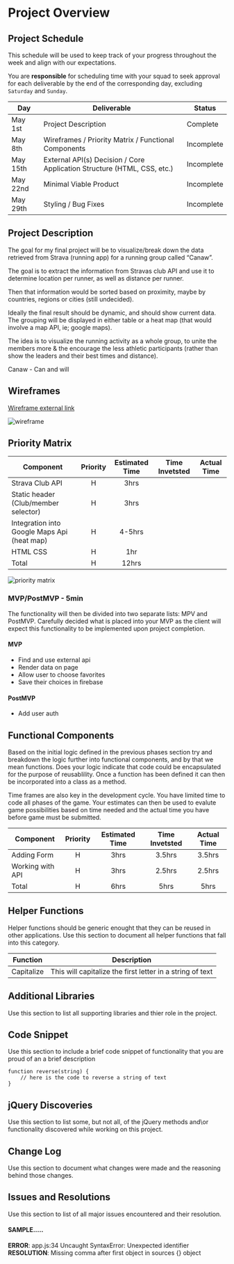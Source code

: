 # Project Overview

## Project Schedule

This schedule will be used to keep track of your progress throughout the week and align with our expectations.  

You are **responsible** for scheduling time with your squad to seek approval for each deliverable by the end of the corresponding day, excluding `Saturday` and `Sunday`.

|  Day | Deliverable | Status
|---|---| ---|
|May 1st| Project Description | Complete
|May 8th| Wireframes / Priority Matrix / Functional Components | Incomplete
|May 15th| External API(s) Decision / Core Application Structure (HTML, CSS, etc.) | Incomplete
|May 22nd| Minimal Viable Product | Incomplete
|May 29th| Styling / Bug Fixes | Incomplete


## Project Description

The goal for my final project will be to visualize/break down the data retrieved from Strava (running app) for a running group called “Canaw”.


The goal is to extract the information from Stravas club API and use it to determine location per runner, as well as distance per runner.

Then that information would be sorted based on proximity, maybe by countries, regions or cities (still undecided).

Ideally the final result should be dynamic, and should show current data. The grouping will be displayed in either table or a heat map (that would involve a map API, ie; google maps).

The idea is to visualize the running activity as a whole group, to unite the members more & the encourage the less athletic participants (rather than show the leaders and their best times and distance).

Canaw - Can and will

## Wireframes
[Wireframe external link](https://wireframe.cc/txJUm1)

![wireframe](https://res.cloudinary.com/lexstar828/image/upload/v1525991882/wireframe1.1.jpg)


## Priority Matrix

| Component | Priority | Estimated Time | Time Invetsted | Actual Time |
| --- | :---: |  :---: | :---: | :---: |
| Strava Club API | H | 3hrs| | |
| Static header (Club/member selector) | H | 3hrs|  |  |
| Integration into Google Maps Api (heat map) | H | 4-5hrs| | |
| HTML CSS | H | 1hr| | |
| Total | H | 12hrs|  |  |

![priority matrix](https://res.cloudinary.com/lexstar828/image/upload/v1525992189/pm.png)
 
  

### MVP/PostMVP - 5min

The functionality will then be divided into two separate lists: MPV and PostMVP.  Carefully decided what is placed into your MVP as the client will expect this functionality to be implemented upon project completion.  

#### MVP 

- Find and use external api 
- Render data on page 
- Allow user to choose favorites 
- Save their choices in firebase

#### PostMVP 

- Add user auth

## Functional Components

Based on the initial logic defined in the previous  phases section try and breakdown the logic further into functional components, and by that we mean functions.  Does your logic indicate that code could be encapsulated for the purpose of reusablility.  Once a function has been defined it can then be incorporated into a class as a method. 

Time frames are also key in the development cycle.  You have limited time to code all phases of the game.  Your estimates can then be used to evalute game possibilities based on time needed and the actual time you have before game must be submitted. 

| Component | Priority | Estimated Time | Time Invetsted | Actual Time |
| --- | :---: |  :---: | :---: | :---: |
| Adding Form | H | 3hrs| 3.5hrs | 3.5hrs |
| Working with API | H | 3hrs| 2.5hrs | 2.5hrs |
| Total | H | 6hrs| 5hrs | 5hrs |

## Helper Functions
Helper functions should be generic enought that they can be reused in other applications. Use this section to document all helper functions that fall into this category.

| Function | Description | 
| --- | :---: |  
| Capitalize | This will capitalize the first letter in a string of text | 

## Additional Libraries
 Use this section to list all supporting libraries and thier role in the project. 

## Code Snippet

Use this section to include a brief code snippet of functionality that you are proud of an a brief description  

```
function reverse(string) {
	// here is the code to reverse a string of text
}
```

## jQuery Discoveries
 Use this section to list some, but not all, of the jQuery methods and\or functionality discovered while working on this project.

## Change Log
 Use this section to document what changes were made and the reasoning behind those changes.  

## Issues and Resolutions
 Use this section to list of all major issues encountered and their resolution.

#### SAMPLE.....
**ERROR**: app.js:34 Uncaught SyntaxError: Unexpected identifier                                
**RESOLUTION**: Missing comma after first object in sources {} object
